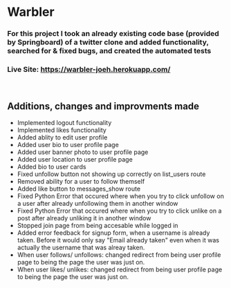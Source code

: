 # Warbler
### For this project I took an already existing code base (provided by Springboard) of a twitter clone and added functionality, searched for & fixed bugs, and created the automated tests

### Live Site: https://warbler-joeh.herokuapp.com/
<br>

## Additions, changes and improvments made
- Implemented logout functionality
- Implemented likes functionality
- Added ablity to edit user profile
- Added user bio to user profile page
- Added user banner photo to user profile page
- Added user location to user profile page
- Added bio to user cards
- Fixed unfollow button not showing up correctly on list_users route
- Removed ability for a user to follow themself
- Added like button to messages_show route
- Fixed Python Error that occured where when you try to click unfollow on a user after already unfollowing them in another window
- Fixed Python Error that occured where when you try to click unlike on a post after already unliking it in another window
- Stopped join page from being accesable while logged in
- Added error feedback for signup form, when a username is already taken. Before it would only say "Email already taken" even when it was actually the username that was alreay taken.
- When user follows/ unfollows: changed redirect from being user profile page to being the page the user was just on.
- When user likes/ unlikes: changed redirect from being user profile page to being the page the user was just on.
